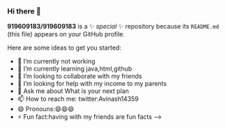 ### Hi there 👋


**919609183/919609183** is a ✨ _special_ ✨ repository because its `README.md` (this file) appears on your GitHub profile.

Here are some ideas to get you started:

- 🔭 I’m currently not working 
- 🌱 I’m currently learning java,html,github
- 👯 I’m looking to collaborate with my friends
- 🤔 I’m looking for help with my income to my parents
- 💬 Ask me about What is your next plan
- 📫 How to reach me: twitter:Avinash14359
- 😄 Pronouns:😄😄😄
- ⚡ Fun fact:having with my friends are fun facts
-->
